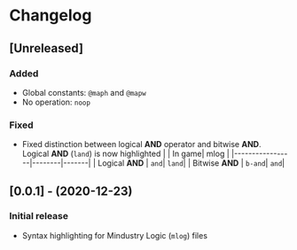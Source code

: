 # Changelog

## [Unreleased]

### Added

- Global constants: `@maph` and `@mapw`
- No operation: `noop`

### Fixed

- Fixed distinction between logical **AND** operator and bitwise **AND**. Logical **AND** (`land`) is now highlighted
    |                 | In game|  mlog |
    |-----------------|--------|-------|
    | Logical **AND** |   `and`| `land`|
    | Bitwise **AND** | `b-and`|  `and`|

## [0.0.1] - (2020-12-23)

### Initial release

- Syntax highlighting for Mindustry Logic (`mlog`) files
